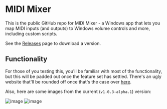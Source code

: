 # MIDI Mixer

This is the public GitHub repo for MIDI Mixer - a Windows app that lets you map MIDI inputs (and outputs) to Windows volume controls and more, including custom scripts.

See the [Releases](https://github.com/jpwilliams/midi-mixer-releases/releases) page to download a version.

## Functionality

For those of you testing this, you'll be familiar with most of the functionality, but this will be padded out once the feature set has settled. There's an ugly website that'll be rounded off once that's the case over [here](https://midi-mixer.jpwilliams.dev/).

Also, here are some images from the current (`v1.0.3-alpha.1`) version:

![image](https://user-images.githubusercontent.com/1736957/87299588-381a2500-c504-11ea-84c1-4e237c27c51a.png)
![image](https://user-images.githubusercontent.com/1736957/87299593-3cded900-c504-11ea-98da-9e496cd17e09.png)
